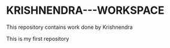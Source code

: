 # KRISHNENDRA---WORKSPACE
This repository contains work done by Krishnendra

This is my first repository 

